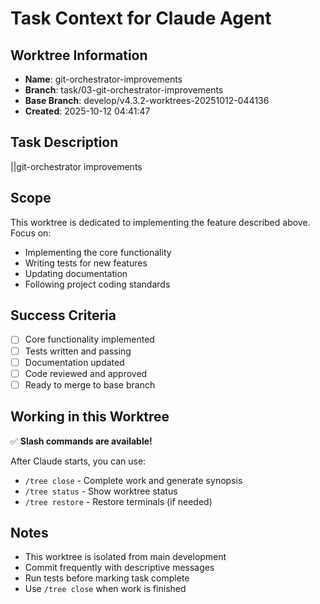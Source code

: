 # Task Context for Claude Agent

## Worktree Information
- **Name**: git-orchestrator-improvements
- **Branch**: task/03-git-orchestrator-improvements
- **Base Branch**: develop/v4.3.2-worktrees-20251012-044136
- **Created**: 2025-10-12 04:41:47

## Task Description

||git-orchestrator improvements

## Scope

This worktree is dedicated to implementing the feature described above. Focus on:
- Implementing the core functionality
- Writing tests for new features
- Updating documentation
- Following project coding standards

## Success Criteria

- [ ] Core functionality implemented
- [ ] Tests written and passing
- [ ] Documentation updated
- [ ] Code reviewed and approved
- [ ] Ready to merge to base branch

## Working in this Worktree

✅ **Slash commands are available!**

After Claude starts, you can use:
- `/tree close` - Complete work and generate synopsis
- `/tree status` - Show worktree status
- `/tree restore` - Restore terminals (if needed)

## Notes

- This worktree is isolated from main development
- Commit frequently with descriptive messages
- Run tests before marking task complete
- Use `/tree close` when work is finished
